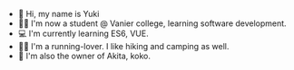- 👑 Hi, my name is Yuki
- 👩‍💻 I'm now a student @ Vanier college, learning software development.
- 💻 I'm currently learning ES6, VUE.
- 🏃‍♀️ I'm a running-lover. I like hiking and camping as well.
- 🐶 I'm also the owner of Akita, koko.

<!--
**yukiyuli/yukiyuli** is a ✨ _special_ ✨ repository because its `README.md` (this file) appears on your GitHub profile.

Here are some ideas to get you started:

- 🔭 I’m currently working on ...
- 🌱 I’m currently learning ...
- 👯 I’m looking to collaborate on ...
- 🤔 I’m looking for help with ...
- 💬 Ask me about ...
- 📫 How to reach me: ...
- 😄 Pronouns: ...
- ⚡ Fun fact: ...
-->
